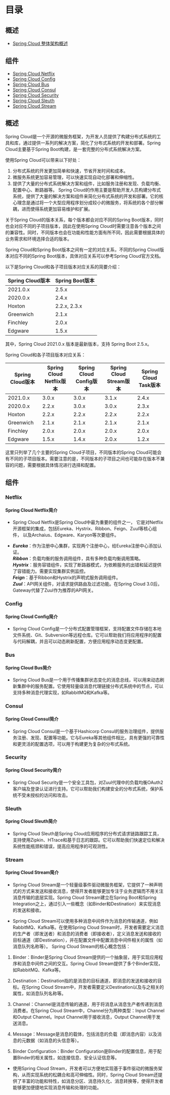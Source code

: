 # 目录
## 概述
- [Spring Cloud 整体架构概述](#概述)
## 组件
- [Spring Cloud Netflix](#Netflix)
- [Spring Cloud Config](#Config)
- [Spring Cloud Bus](#Bus)
- [Spring Cloud Consul](#Consul)
- [Spring Cloud Security](#Security)
- [Spring Cloud Sleuth](#Sleuth)
- [Spring Cloud Stream](#Stream)

## 概述
Spring Cloud是一个开源的微服务框架，为开发人员提供了构建分布式系统的工具和库，通过提供一系列的解决方案，简化了分布式系统的开发和部署。Spring Cloud主要基于Spring Boot构建，是一套完整的分布式系统解决方案。

使用Spring Cloud可以带来以下好处：

1. 分布式系统的开发更加简单和快速，节省开发时间和成本。
2. 微服务系统更加容易管理，可以快速实现自动化部署和伸缩性。
3. 提供了大量的分布式系统解决方案和组件，比如服务注册和发现、负载均衡、配置中心、断路器等。
Spring Cloud的作用主要是帮助开发人员构建分布式系统，提供了大量的解决方案和组件来简化分布式系统的开发和部署。它的核心理念是通过将一个大型应用程序划分成较小的微服务，将系统的各个部分解耦，进而使得系统更加容易维护和扩展。

关于Spring Cloud的版本关系，每个版本都会对应不同的Spring Boot版本，同时也会对应不同的子项目版本，因此在使用Spring Cloud时需要注意各个版本之间的兼容性。同时，不同版本也会在功能和性能方面有所不同，因此需要根据具体的业务需求和环境选择合适的版本。

Spring Cloud和Spring Boot版本之间有一定的对应关系，不同的Spring Cloud版本对应不同的Spring Boot版本，具体对应关系可以参考Spring Cloud官方文档。

以下是Spring Cloud和各子项目版本对应关系的简要介绍：

 Spring Cloud版本  | Spring Boot版本
 ---- | ----- 
     2021.0.x  | 2.5.x
     2020.0.x  | 2.4.x    
     Hoxton  | 2.2.x, 2.3.x
     Greenwich  | 2.1.x
     Finchley  | 	2.0.x 
     Edgware  | 1.5.x

其中，Spring Cloud 2021.0.x 版本是最新版本，支持 Spring Boot 2.5.x。

Spring Cloud和各子项目版本对应关系：

 Spring Cloud版本  | Spring Cloud Netflix版本 | Spring Cloud Config版本 | Spring Cloud Stream版本 | Spring Cloud Task版本
 ---- | ----- | ----- | ----- | ----- 
 2021.0.x|3.0.x|3.0.x |	3.1.x |2.4.x
 2020.0.x|2.2.x|  3.0.x|3.0.x |2.3.x
 Hoxton|2.2.x|2.2.x|2.2.x |2.2.x
 Greenwich|2.1.x|2.1.x|2.1.x |2.1.x
 Finchley|2.0.x|	2.0.x|	2.0.x |2.0.x
 Edgware|1.5.x|1.4.x|	2.0.x |	1.2.x

这里只列举了几个主要的Spring Cloud子项目，不同版本的Spring Cloud可能会有不同的子项目版本。需要注意的是，不同版本的子项目之间也可能存在版本不兼容的问题，需要根据具体情况进行选择和配置。
 
## 组件
### Netflix
#### Spring Cloud Netflix简介
- Spring Cloud Netflix是Spring Cloud中最为重要的组件之一，
它是对Netflix开源框架的集成，包括Eureka、Hystrix、Ribbon、Feign、Zuul等核心组件，
以及Archaius、Edgware、Karyon等次要组件。

- ***Eureka***：作为注册中心集群，实现两个注册中心，给Eureka注册中心添加认证。  
***Ribbon***：负载均衡的服务调用组件，具有多种负载均衡调用策略。  
***Hystrix***：服务容错组件，实现了断路器模式，为依赖服务的出错和延迟提供了容错能力。需要实现集群实例监控。  
***Feign***：基于Ribbon和Hystrix的声明式服务调用组件。  
***Zuul***：API网关组件，对请求提供路由及过滤功能。在Spring Cloud 3.0后，Gateway代替了Zuul作为推荐的API网关。  
### Config
#### Spring Cloud Config简介
- Spring Cloud Config是一个分布式配置管理框架，支持配置文件存储在本地文件系统、Git、Subversion等远程仓库。它可以帮助我们将应用程序的配置与代码解耦，并且可以动态刷新配置，方便应用程序动态变更配置。
### Bus
#### Spring Cloud Bus简介
- Spring Cloud Bus是一个用于传播集群状态变化的消息总线，可以用来动态刷新集群中的服务配置。它使用轻量级消息代理链接分布式系统中的节点，可以支持多种消息代理实现，如RabbitMQ和Kafka等。
### Consul
#### Spring Cloud Consul简介
- Spring Cloud Consul是一个基于Hashicorp Consul的服务治理组件，提供服务注册、发现、配置等功能。它与Eureka等其他组件相比，具有更强的可靠性和更灵活的配置选项，可以用于构建更为复杂的分布式系统。
### Security
#### Spring Cloud Security简介
- Spring Cloud Security是一个安全工具包，对Zuul代理中的负载均衡OAuth2客户端及登录认证进行支持。它可以帮助我们构建安全的分布式系统，保护系统不受未授权的访问和攻击。
### Sleuth
#### Spring Cloud Sleuth简介
- Spring Cloud Sleuth是Spring Cloud应用程序的分布式请求链路跟踪工具，支持使用Zipkin、HTrace和基于日志的跟踪。它可以帮助我们快速定位和解决系统性能瓶颈和错误，提高应用程序的可观测性。
### Stream
#### Spring Cloud Stream简介
- Spring Cloud Stream是一个轻量级事件驱动微服务框架，它提供了一种声明式的方式来发送和接收消息，使得开发者能够更加专注于业务逻辑而不用关注消息传输的底层实现。Spring Cloud Stream建立在Spring Boot和Spring Integration之上，通过引入一些概念（如Binder和Destination）来实现消息的发送和接收。    

- Spring Cloud Stream可以使用多种消息中间件作为消息的传输通道，例如RabbitMQ、Kafka等。在使用Spring Cloud Stream时，开发者需要定义消息的生产者（即发送者）和消息的消费者（即接收者），定义消息发送和接收的目标通道（即Destination），并在配置文件中配置消息中间件相关的属性（如消息队列名称等）。
Spring Cloud Stream的核心概念包括：

1. Binder：Binder是Spring Cloud Stream提供的一个抽象层，用于实现应用程序和消息中间件之间的交互。Spring Cloud Stream提供了多个Binder实现，如RabbitMQ、Kafka等。

2. Destination：Destination指的是消息的目标通道，即消息的发送和接收的目标。在Spring Cloud Stream中，开发者需要定义Destination以及与之相关的属性，如消息队列名称等。

3. Channel：Channel是消息传输的通道，用于将消息从消息生产者传递到消息消费者。在Spring Cloud Stream中，Channel分为两种类型：Input Channel和Output Channel。Input Channel用于接收消息，Output Channel用于发送消息。

4. Message：Message是消息的载体，包括消息的负载（即消息内容）以及消息的元数据（如消息的头信息等）。

5. Binder Configuration：Binder Configuration是Binder的配置信息，用于配置Binder的相关属性，如连接信息、安全认证信息等。

- 使用Spring Cloud Stream，开发者可以方便地实现基于事件驱动的微服务架构，从而实现系统的松耦合和高可伸缩性。同时，Spring Cloud Stream还提供了丰富的功能和特性，如消息分区、消息持久化、消息转换等，使得开发者能够更加便捷地实现消息传输和处理的功能。

